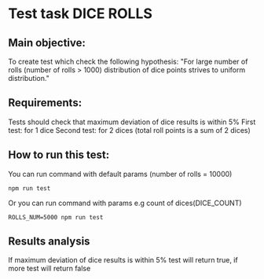 # Test task DICE ROLLS
## Main objective:
To create test which check the following hypothesis:
"For large number of rolls (number of rolls > 1000)
distribution of dice points strives to uniform distribution."
## Requirements:
Tests should check that maximum deviation of dice results
is within 5% First test: for 1 dice Second test:
for 2 dices (total roll points is a sum of 2 dices)
## How to run this test:
You can run command with default params (number of rolls = 10000)
```
npm run test
```
Or you can run command with params e.g count
of dices(DICE_COUNT)
```
ROLLS_NUM=5000 npm run test
```
## Results analysis
If maximum deviation of dice results
is within 5% test will return true, if more test will return false